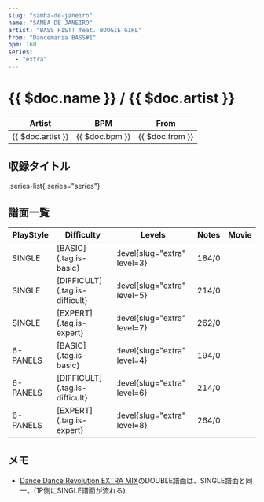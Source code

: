 ```yaml
---
slug: "samba-de-janeiro"
name: "SAMBA DE JANEIRO"
artist: "BASS FIST! feat. BOOGIE GIRL"
from: "Dancemania BASS#1"
bpm: 160
series:
  - "extra"
---
```


# {{ $doc.name }} / {{ $doc.artist }}

|Artist|BPM|From|
|------|---|----|
|{{ $doc.artist }}|{{ $doc.bpm }}|{{ $doc.from }}|

## 収録タイトル

:series-list{:series="series"}

## 譜面一覧

|PlayStyle|Difficulty|Levels|Notes|Movie|
|---------|----------|------|-----|-----|
|SINGLE|[BASIC]{.tag.is-basic}|<div class="field is-grouped is-grouped-multiline">:level{slug="extra" level=3}</div>|184/0||
|SINGLE|[DIFFICULT]{.tag.is-difficult}|<div class="field is-grouped is-grouped-multiline">:level{slug="extra" level=5}</div>|214/0||
|SINGLE|[EXPERT]{.tag.is-expert}|<div class="field is-grouped is-grouped-multiline">:level{slug="extra" level=7}</div>|262/0||
|6-PANELS|[BASIC]{.tag.is-basic}|<div class="field is-grouped is-grouped-multiline">:level{slug="extra" level=4}</div>|194/0||
|6-PANELS|[DIFFICULT]{.tag.is-difficult}|<div class="field is-grouped is-grouped-multiline">:level{slug="extra" level=6}</div>|214/0||
|6-PANELS|[EXPERT]{.tag.is-expert}|<div class="field is-grouped is-grouped-multiline">:level{slug="extra" level=8}</div>|264/0||

## メモ

- [Dance Dance Revolution EXTRA MIX](/series/extra)のDOUBLE譜面は、SINGLE譜面と同一。(1P側にSINGLE譜面が流れる)
